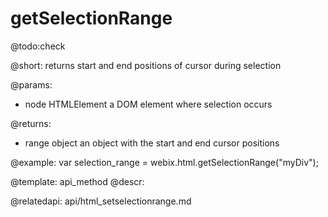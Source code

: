 getSelectionRange
=============

@todo:check

@short:
 	returns start and end positions of cursor during selection 

@params:

- node			HTMLElement		a DOM element where selection occurs

@returns:

- range			object			an object with the start and end cursor positions

@example:
var selection_range = webix.html.getSelectionRange("myDiv");


@template:	api_method
@descr:

@relatedapi:
api/html_setselectionrange.md